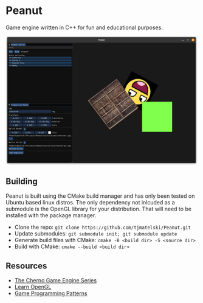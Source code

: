 # Peanut
Game engine written in C++ for fun and educational purposes.

![Picture of Peanut UI](res/PeanutScreen.png)

## Building

Peanut is built using the CMake build manager and has only been tested on Ubuntu based linux distros. The only dependency not inlcuded as a submodule is the OpenGL library for your distribution. That will need to be installed with the package manager.

- Clone the repo: `git clone https://github.com/tjmatelski/Peanut.git`
- Update submodules: `git submodule init; git submodule update`
- Generate build files with CMake: `cmake -B <build dir> -S <source dir>`
- Build with CMake: `cmake --build <build dir>`

## Resources

- [The Cherno Game Engine Series](https://www.youtube.com/watch?v=JxIZbV_XjAs&list=PLlrATfBNZ98dC-V-N3m0Go4deliWHPFwT)
- [Learn OpenGL](https://learnopengl.com/)
- [Game Programming Patterns](https://gameprogrammingpatterns.com/contents.html)
